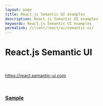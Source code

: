```yaml
---
layout: page
title: React.js Semantic UI examples
description: React.js Semantic UI examples
keywords: React.js Semantic UI examples
permalink: /client/react/ui/semantic-ui/
---
```


# React.js Semantic UI

<br/>

https://react.semantic-ui.com

<br/>

### [Sample](https://github.com/webmakaka/React-React-Redux-and-Redux-Saga-Master-React-State-Hooks)
